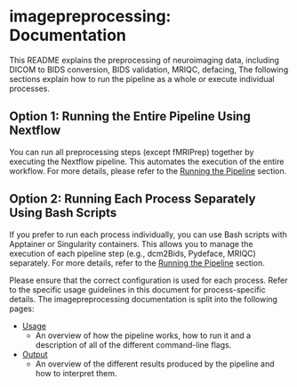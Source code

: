 # imagepreprocessing: Documentation

This README explains the preprocessing of neuroimaging data, including DICOM to BIDS conversion, BIDS validation, MRIQC, defacing, 
The following sections explain how to run the pipeline as a whole or execute individual processes.

## Option 1: Running the Entire Pipeline Using Nextflow

You can run all preprocessing steps (except fMRIPrep) together by executing the Nextflow pipeline. This automates the execution of the entire workflow. For more details, please refer to the [Running the Pipeline](#running-the-pipeline) section.

## Option 2: Running Each Process Separately Using Bash Scripts

If you prefer to run each process individually, you can use Bash scripts with Apptainer or Singularity containers. This allows you to manage the execution of each pipeline step (e.g., dcm2Bids, Pydeface, MRIQC) separately. For more details, refer to the [Running the Pipeline](#running-the-pipeline) section.


Please ensure that the correct configuration is used for each process. Refer to the specific usage guidelines in this document for process-specific details.
The imagepreprocessing documentation is split into the following pages:
- [Usage](usage.md)
  - An overview of how the pipeline works, how to run it and a description of all of the different command-line flags.
- [Output](output.md)
  - An overview of the different results produced by the pipeline and how to interpret them.
